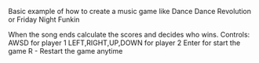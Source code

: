 Basic example of how to create a music game like Dance Dance Revolution or Friday Night Funkin

When the song ends calculate the scores and decides who wins.
Controls:
AWSD for player 1
LEFT,RIGHT,UP,DOWN for player 2
Enter for start the game
R - Restart the game anytime 
